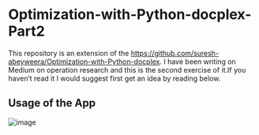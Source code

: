 # Optimization-with-Python-docplex-Part2

This repository is an extension of the https://github.com/suresh-abeyweera/Optimization-with-Python-docplex. I have been writing on Medium on operation research and this is the second exercise of it.If you haven’t read it I would suggest first get an idea by reading below.

## Usage of the App

![image](https://user-images.githubusercontent.com/61721484/158932889-a0c2e71e-5911-4f7d-9afe-66ada13ccbfe.png)
